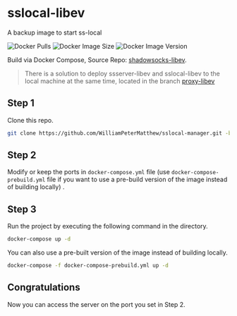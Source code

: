 # sslocal-libev
A backup image to start ss-local

![Docker Pulls](https://img.shields.io/docker/pulls/petermatthew/sslocal-libev)
![Docker Image Size](https://img.shields.io/docker/image-size/petermatthew/sslocal-libev)
![Docker Image Version](https://img.shields.io/docker/v/petermatthew/sslocal-libev)

Build via Docker Compose, Source Repo: [shadowsocks-libev](https://github.com/shadowsocks/shadowsocks-libev/).

> There is a solution to deploy ssserver-libev and sslocal-libev to the local machine at the same time, located in the branch [proxy-libev](https://github.com/WilliamPeterMatthew/sslocal-manager/tree/proxy-libev)

## Step 1
Clone this repo.
```bash
git clone https://github.com/WilliamPeterMatthew/sslocal-manager.git -b sslocal-libev
```

## Step 2
Modify or keep the ports in `docker-compose.yml` file (use `docker-compose-prebuild.yml` file if you want to use a pre-build version of the image instead of building locally) .

## Step 3
Run the project by executing the following command in the directory.
```bash
docker-compose up -d
```

You can also use a pre-built version of the image instead of building locally.
```bash
docker-compose -f docker-compose-prebuild.yml up -d
```

## Congratulations
Now you can access the server on the port you set in Step 2.
